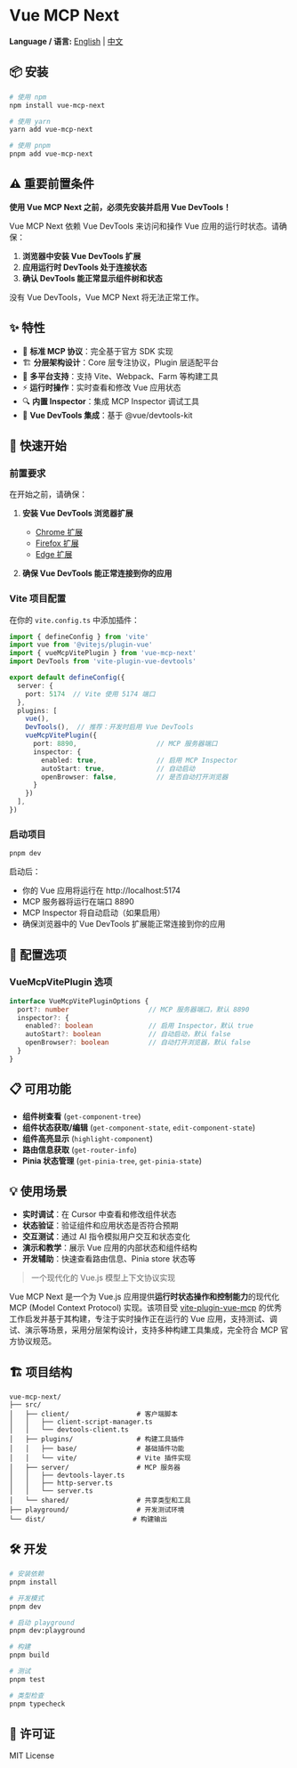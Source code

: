 # Vue MCP Next

**Language / 语言:** [English](README.md) | [中文](README_zh.md)


## 📦 安装

```bash
# 使用 npm
npm install vue-mcp-next

# 使用 yarn
yarn add vue-mcp-next

# 使用 pnpm
pnpm add vue-mcp-next
```

## ⚠️ 重要前置条件

**使用 Vue MCP Next 之前，必须先安装并启用 Vue DevTools！**

Vue MCP Next 依赖 Vue DevTools 来访问和操作 Vue 应用的运行时状态。请确保：

1. **浏览器中安装 Vue DevTools 扩展**
2. **应用运行时 DevTools 处于连接状态**
3. **确认 DevTools 能正常显示组件树和状态**

没有 Vue DevTools，Vue MCP Next 将无法正常工作。

## ✨ 特性

- 🚀 **标准 MCP 协议**：完全基于官方 SDK 实现
- 🏗️ **分层架构设计**：Core 层专注协议，Plugin 层适配平台
- 🔧 **多平台支持**：支持 Vite、Webpack、Farm 等构建工具
- ⚡ **运行时操作**：实时查看和修改 Vue 应用状态
- 🔍 **内置 Inspector**：集成 MCP Inspector 调试工具
- 📱 **Vue DevTools 集成**：基于 @vue/devtools-kit



## 🚀 快速开始

### 前置要求

在开始之前，请确保：

1. **安装 Vue DevTools 浏览器扩展**
   - [Chrome 扩展](https://chrome.google.com/webstore/detail/vuejs-devtools/nhdogjmejiglipccpnnnanhbledajbpd)
   - [Firefox 扩展](https://addons.mozilla.org/en-US/firefox/addon/vue-js-devtools/)
   - [Edge 扩展](https://microsoftedge.microsoft.com/addons/detail/vuejs-devtools/olofadcdnkkjdfgjcmjaadnlehnnihnl)

2. **确保 Vue DevTools 能正常连接到你的应用**

### Vite 项目配置

在你的 `vite.config.ts` 中添加插件：

```typescript
import { defineConfig } from 'vite'
import vue from '@vitejs/plugin-vue'
import { vueMcpVitePlugin } from 'vue-mcp-next'
import DevTools from 'vite-plugin-vue-devtools'

export default defineConfig({
  server: {
    port: 5174  // Vite 使用 5174 端口
  },
  plugins: [
    vue(),
    DevTools(),  // 推荐：开发时启用 Vue DevTools
    vueMcpVitePlugin({
      port: 8890,                    // MCP 服务器端口
      inspector: {
        enabled: true,               // 启用 MCP Inspector
        autoStart: true,             // 自动启动
        openBrowser: false,          // 是否自动打开浏览器
      }
    })
  ],
})
```

### 启动项目

```bash
pnpm dev
```

启动后：
- 你的 Vue 应用将运行在 http://localhost:5174
- MCP 服务器将运行在端口 8890
- MCP Inspector 将自动启动（如果启用）
- 确保浏览器中的 Vue DevTools 扩展能正常连接到你的应用

## 🔧 配置选项

### VueMcpVitePlugin 选项

```typescript
interface VueMcpVitePluginOptions {
  port?: number                    // MCP 服务器端口，默认 8890
  inspector?: {
    enabled?: boolean              // 启用 Inspector，默认 true
    autoStart?: boolean            // 自动启动，默认 false
    openBrowser?: boolean          // 自动打开浏览器，默认 false
  }
}
```

## 📋 可用功能

- **组件树查看** (`get-component-tree`)
- **组件状态获取/编辑** (`get-component-state`, `edit-component-state`) 
- **组件高亮显示** (`highlight-component`)
- **路由信息获取** (`get-router-info`)
- **Pinia 状态管理** (`get-pinia-tree`, `get-pinia-state`)

## 💡 使用场景

- **实时调试**：在 Cursor 中查看和修改组件状态
- **状态验证**：验证组件和应用状态是否符合预期
- **交互测试**：通过 AI 指令模拟用户交互和状态变化
- **演示和教学**：展示 Vue 应用的内部状态和组件结构
- **开发辅助**：快速查看路由信息、Pinia store 状态等



> 一个现代化的 Vue.js 模型上下文协议实现

Vue MCP Next 是一个为 Vue.js 应用提供**运行时状态操作和控制能力**的现代化 MCP (Model Context Protocol) 实现。该项目受 [vite-plugin-vue-mcp](https://github.com/webfansplz/vite-plugin-vue-mcp) 的优秀工作启发并基于其构建，专注于实时操作正在运行的 Vue 应用，支持测试、调试、演示等场景，采用分层架构设计，支持多种构建工具集成，完全符合 MCP 官方协议规范。

## 🏗️ 项目结构

```
vue-mcp-next/
├── src/
│   ├── client/                 # 客户端脚本
│   │   ├── client-script-manager.ts
│   │   └── devtools-client.ts
│   ├── plugins/                # 构建工具插件
│   │   ├── base/               # 基础插件功能
│   │   └── vite/               # Vite 插件实现
│   ├── server/                 # MCP 服务器
│   │   ├── devtools-layer.ts
│   │   ├── http-server.ts
│   │   └── server.ts
│   └── shared/                 # 共享类型和工具
├── playground/                 # 开发测试环境
└── dist/                      # 构建输出
```

## 🛠️ 开发

```bash
# 安装依赖
pnpm install

# 开发模式
pnpm dev

# 启动 playground
pnpm dev:playground

# 构建
pnpm build

# 测试
pnpm test

# 类型检查
pnpm typecheck
```

## 📄 许可证

MIT License